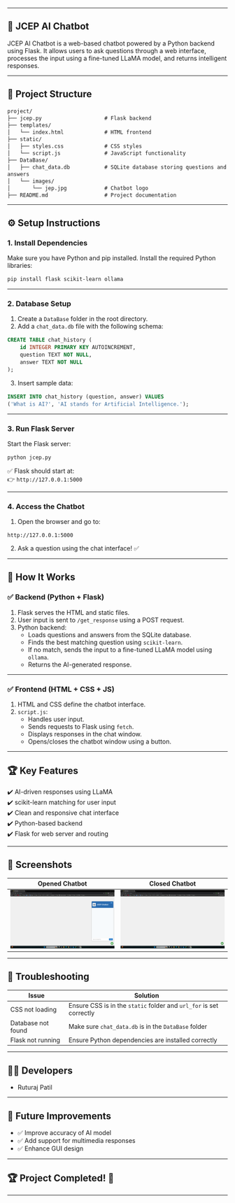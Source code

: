 
---

## 🚀 **JCEP AI Chatbot**
JCEP AI Chatbot is a web-based chatbot powered by a Python backend using Flask. It allows users to ask questions through a web interface, processes the input using a fine-tuned LLaMA model, and returns intelligent responses.

---

## 📁 **Project Structure**
```
project/
├── jcep.py                    # Flask backend
├── templates/
│   └── index.html             # HTML frontend
├── static/
│   ├── styles.css             # CSS styles
│   └── script.js              # JavaScript functionality
├── DataBase/
│   ├── chat_data.db           # SQLite database storing questions and answers
│   └── images/
│       └── jep.jpg            # Chatbot logo
├── README.md                  # Project documentation
```

---

## ⚙️ **Setup Instructions**
### 1. **Install Dependencies**
Make sure you have Python and pip installed. Install the required Python libraries:

```bash
pip install flask scikit-learn ollama
```

---

### 2. **Database Setup**
1. Create a `DataBase` folder in the root directory.
2. Add a `chat_data.db` file with the following schema:

```sql
CREATE TABLE chat_history (
    id INTEGER PRIMARY KEY AUTOINCREMENT,
    question TEXT NOT NULL,
    answer TEXT NOT NULL
);
```

3. Insert sample data:
```sql
INSERT INTO chat_history (question, answer) VALUES 
('What is AI?', 'AI stands for Artificial Intelligence.');
```

---

### 3. **Run Flask Server**
Start the Flask server:

```bash
python jcep.py
```

✅ Flask should start at:  
👉 `http://127.0.0.1:5000`

---

### 4. **Access the Chatbot**
1. Open the browser and go to:

```
http://127.0.0.1:5000
```

2. Ask a question using the chat interface! ✅

---

## 🧠 **How It Works**
### ✅ **Backend (Python + Flask)**
1. Flask serves the HTML and static files.
2. User input is sent to `/get_response` using a POST request.
3. Python backend:
   - Loads questions and answers from the SQLite database.
   - Finds the best matching question using `scikit-learn`.
   - If no match, sends the input to a fine-tuned LLaMA model using `ollama`.
   - Returns the AI-generated response.

---

### ✅ **Frontend (HTML + CSS + JS)**
1. HTML and CSS define the chatbot interface.
2. `script.js`:
   - Handles user input.
   - Sends requests to Flask using `fetch`.
   - Displays responses in the chat window.
   - Opens/closes the chatbot window using a button.

---

## 🏆 **Key Features**
✔️ AI-driven responses using LLaMA  
✔️ scikit-learn matching for user input  
✔️ Clean and responsive chat interface  
✔️ Python-based backend  
✔️ Flask for web server and routing  

---

## 📸 **Screenshots**
| Opened Chatbot                       | Closed Chatbot                        |
|--------------------------------------|---------------------------------------|
| ![Opened](static/images/openjep.png) | ![Opened](static/images/closejep.png) |

---

## 🚨 **Troubleshooting**
| Issue | Solution |
|-------|----------|
| CSS not loading | Ensure CSS is in the `static` folder and `url_for` is set correctly |
| Database not found | Make sure `chat_data.db` is in the `DataBase` folder |
| Flask not running | Ensure Python dependencies are installed correctly |

---

## 👨‍💻 **Developers**
- Ruturaj Patil
  
---

## 🎯 **Future Improvements**
- ✅ Improve accuracy of AI model  
- ✅ Add support for multimedia responses  
- ✅ Enhance GUI design  

---

## 🏆 **Project Completed!** 🎉

---
